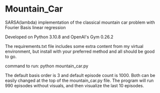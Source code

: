 # Mountain_Car
SARSA(lambda) implementation of the classical mountain car problem with Fourier Basis linear regression

Developed on Python 3.10.8 and OpenAI's Gym 0.26.2

The requirements.txt file includes some extra content from my virtual environment, but install with your preferred method and all should be good to go.

command to run: python mountain_car.py

The default basis order is 3 and default episode count is 1000. Both can be easily changed at the top of the mountain_car.py file.
The program will run 990 episodes without visuals, and then visualize the last 10 episodes.